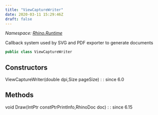 ```yaml
---
title: "ViewCaptureWriter"
date: 2020-03-11 15:29:46Z
draft: false
---
```


*Namespace: [Rhino.Runtime](../)*

Callback system used by SVG and PDF exporter to generate documents
```cs
public class ViewCaptureWriter
```
## Constructors

ViewCaptureWriter(double dpi,Size pageSize)
: 
: since 6.0
## Methods

void Draw(IntPtr constPtrPrintInfo,RhinoDoc doc)
: 
: since 6.15
